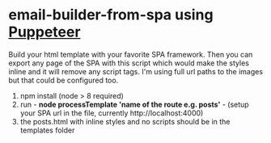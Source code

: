 # email-builder-from-spa using [Puppeteer](https://developers.google.com/web/tools/puppeteer/)

Build your html template with your favorite SPA framework. Then you can export any page of the SPA with this script which would make the styles inline and it will remove any script tags. I'm using full url paths to the images but that could be configured too.

1. npm install (node > 8 required)
2. run - **node processTemplate 'name of the route e.g. posts'** - (setup your SPA url in the file, currently http://localhost:4000)
3. the posts.html with inline styles and no scripts should be in the templates folder
